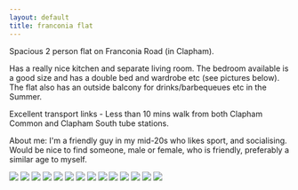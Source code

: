 ```yaml
---
layout: default
title: franconia flat
---
```


Spacious 2 person flat on Franconia Road (in Clapham).

Has a really nice kitchen and separate living room. The bedroom
available is a good size and has a double bed and wardrobe etc (see
pictures below). The flat also has an outside balcony for
drinks/barbequeues etc in the Summer.

Excellent transport links - Less than 10 mins walk from both Clapham
Common and Clapham South tube stations.

About me: I'm a friendly guy in my mid-20s who likes sport, and
socialising. Would be nice to find someone, male or female, who is
friendly, preferably a similar age to myself.

<img src="/img/franconia/franconia_0.jpeg">
<img src="/img/franconia/franconia_1.jpeg">
<img src="/img/franconia/franconia_2.jpeg">
<img src="/img/franconia/franconia_3.jpeg">
<img src="/img/franconia/franconia_4.jpeg">
<img src="/img/franconia/franconia_5.jpeg">
<img src="/img/franconia/franconia_6.jpeg">
<img src="/img/franconia/franconia_7.jpeg">
<img src="/img/franconia/franconia_8.jpeg">
<img src="/img/franconia/franconia_9.jpeg">
<img src="/img/franconia/franconia_10.jpeg">
<img src="/img/franconia/franconia_11.jpeg">
<img src="/img/franconia/franconia_12.jpeg">
<img src="/img/franconia/franconia_13.jpeg">
